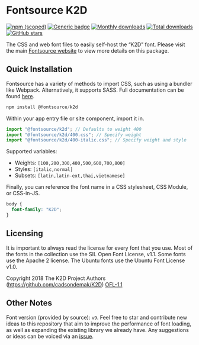 # Fontsource K2D

[![npm (scoped)](https://img.shields.io/npm/v/@fontsource/k2d?color=brightgreen)](https://www.npmjs.com/package/@fontsource/k2d) [![Generic badge](https://img.shields.io/badge/fontsource-passing-brightgreen)](https://github.com/fontsource/fontsource) [![Monthly downloads](https://badgen.net/npm/dm/@fontsource/k2d)](https://github.com/fontsource/fontsource) [![Total downloads](https://badgen.net/npm/dt/@fontsource/k2d)](https://github.com/fontsource/fontsource) [![GitHub stars](https://img.shields.io/github/stars/fontsource/fontsource.svg?style=social&label=Star)](https://github.com/fontsource/fontsource/stargazers)

The CSS and web font files to easily self-host the “K2D” font. Please visit the main [Fontsource website](https://fontsource.org/fonts/k2d) to view more details on this package.

## Quick Installation

Fontsource has a variety of methods to import CSS, such as using a bundler like Webpack. Alternatively, it supports SASS. Full documentation can be found [here](https://fontsource.org/docs/getting-started/introduction).

```javascript
npm install @fontsource/k2d
```

Within your app entry file or site component, import it in.

```javascript
import "@fontsource/k2d"; // Defaults to weight 400
import "@fontsource/k2d/400.css"; // Specify weight
import "@fontsource/k2d/400-italic.css"; // Specify weight and style

```

Supported variables:
- Weights: `[100,200,300,400,500,600,700,800]`
- Styles: `[italic,normal]`
- Subsets: `[latin,latin-ext,thai,vietnamese]`

Finally, you can reference the font name in a CSS stylesheet, CSS Module, or CSS-in-JS.

```css
body {
  font-family: "K2D";
}
```

## Licensing
It is important to always read the license for every font that you use.
Most of the fonts in the collection use the SIL Open Font License, v1.1. Some fonts use the Apache 2 license. The Ubuntu fonts use the Ubuntu Font License v1.0.

Copyright 2018 The K2D Project Authors (https://github.com/cadsondemak/K2D)
[OFL-1.1](http://scripts.sil.org/OFL)

## Other Notes
Font version (provided by source): `v9`.
Feel free to star and contribute new ideas to this repository that aim to improve the performance of font loading, as well as expanding the existing library we already have. Any suggestions or ideas can be voiced via an [issue](https://github.com/fontsource/fontsource/issues).